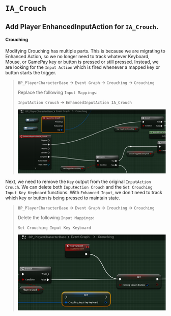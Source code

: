 # `IA_Crouch`

## Add Player EnhancedInputAction for `IA_Crouch`.

#### Crouching

Modifying Crouching has multiple parts. This is because we are migrating to Enhanced Action, so we no longer need to track whatever Keyboard, Mouse, or GamePay key or button is pressed or still pressed. Instead, we are looking for the `Input Action` which is fired whenever a mapped key or button starts the trigger.

>`BP_PlayerCharacterBase` -> `Event Graph` -> `Crouching` -> `Crouching`
>
>Replace the following `Input Mappings`:
>
>`InputAction Crouch` -> `EnhancedInputAction IA_Crouch`
>
>![image](./../../Images/EnhancedInput_CrouchingInput_01.png)

Next, we need to remove the `Key` output from the original `InputAction Crouch`. We can delete both `InputAction Crouch` and the `Set Crouching Input Key Keyboard` functions. With `Enhanced Input`, we don't need to track which key or button is being pressed to maintain state.

>`BP_PlayerCharacterBase` -> `Event Graph` -> `Crouching` -> `Crouching`
>
>Delete the following `Input Mappings`:
>
>`Set Crouching Input Key Keyboard`
>
>![image](./../../Images/EnhancedInput_CrouchingInput_02.png)